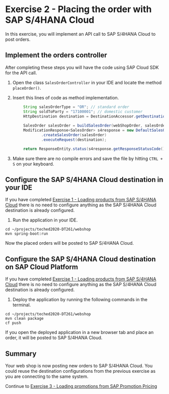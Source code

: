 # Exercise 2 - Placing the order with SAP S/4HANA Cloud

In this exercise, you will implement an API call to SAP S/4HANA Cloud to post orders.

## Implement the orders controller

After completing these steps you will have the code using SAP Cloud SDK for the API call.

1. Open the class `SalesOrderController` in your IDE and locate the method `placeOrder()`.

2.	Insert this lines of code as method implementation.
```java
		String salesOrderType = "OR"; // standard order
		String soldToParty = "17100001"; // domestic customer
		HttpDestination destination = DestinationAccessor.getDestination("S4HANA").asHttp();
		
		SalesOrder salesOrder = buildSalesOrder(webShopOrder, salesOrderType, soldToParty);
		ModificationResponse<SalesOrder> s4response = new DefaultSalesOrderService()
				.createSalesOrder(salesOrder)
				.executeRequest(destination);

		return ResponseEntity.status(s4response.getResponseStatusCode()).build();
```

3. Make sure there are no compile errors and save the file by hitting `CTRL + S` on your keyboard.


## Configure the SAP S/4HANA Cloud destination in your IDE

If you have completed [Exercise 1 - Loading products from SAP S/4HANA Cloud](../ex1/) there is no need to configure anything as the SAP S/4HANA Cloud destination is already configured.

1. Run the application in your IDE.
```
cd ~/projects/teched2020-DT261/webshop
mvn spring-boot:run
```

Now the placed orders will be posted to SAP S/4HANA Cloud.


## Configure the SAP S/4HANA Cloud destination on SAP Cloud Platform

If you have completed [Exercise 1 - Loading products from SAP S/4HANA Cloud](../ex1/) there is no need to configure anything as the SAP S/4HANA Cloud destination is already configured.

1. Deploy the application by running the following commands in the terminal.
```
cd ~/projects/teched2020-DT261/webshop
mvn clean package
cf push
```

If you open the deployed application in a new browser tab and place an order, it will be posted to SAP S/4HANA Cloud.

## Summary

Your web shop is now posting new orders to SAP S/4HANA Cloud. You could reuse the destination configurations from the previous exercise as you are connecting to the same system.

Continue to [Exercise 3 - Loading promotions from SAP Promotion Pricing](../ex3/README.md)

